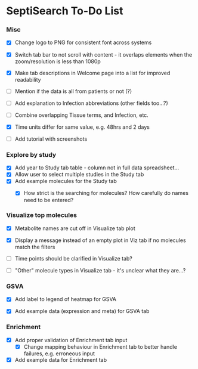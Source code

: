 # SeptiSearch To-Do List


### Misc

- [x] Change logo to PNG for consistent font across systems
- [x] Switch tab bar to not scroll with content - it overlaps elements when the zoom/resolution is less than 1080p
- [x] Make tab descriptions in Welcome page into a list for improved readability
- [ ] Mention if the data is all from patients or not (?)
- [ ] Add explanation to Infection abbreviations (other fields too...?)
- [ ] Combine overlapping Tissue terms, and Infection, etc.
- [x] Time units differ for same value, e.g. 48hrs and 2 days
- [ ] Add tutorial with screenshots


### Explore by study

- [x] Add year to Study tab table - column not in full data spreadsheet...
- [x] Allow user to select multiple studies in the Study tab
- [x] Add example molecules for the Study tab
  - [x] How strict is the searching for molecules? How carefully do names need to be entered?


### Visualize top molecules

- [x] Metabolite names are cut off in Visualize tab plot
- [x] Display a message instead of an empty plot in Viz tab if no molecules match the filters
- [ ] Time points should be clarified in Visualize tab?
- [ ] "Other" molecule types in Visualize tab - it's unclear what they are...?


### GSVA

- [x] Add label to legend of heatmap for GSVA
- [x] Add example data (expression and meta) for GSVA tab


### Enrichment

- [x] Add proper validation of Enrichment tab input
  - [x] Change mapping behaviour in Enrichment tab to better handle failures, e.g. erroneous input
- [x] Add example data for Enrichment tab
